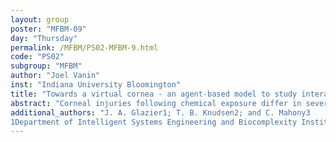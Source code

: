 ```yaml
---
layout: group
poster: "MFBM-09"
day: "Thursday"
permalink: /MFBM/PS02-MFBM-9.html
code: "PS02"
subgroup: "MFBM"
author: "Joel Vanin"
inst: "Indiana University Bloomington"
title: "Towards a virtual cornea - an agent-based model to study interactions between the cells and layers of the cornea under homeostasis and following chemical exposure."
abstract: "Corneal injuries following chemical exposure differ in severity and reversibility. Various in vivo, ex vivo, and in vitro experimental methods attempt to predict whether exposure will lead to severe (corrosive), moderate, mild, or no irritancy but differ in their ability to prognosticate human-relevant eye irritation outcome. A detailed computational model of corneal injury at the multi-cellular level (depicting individual cells and biochemical processes in detail) which could predict these adverse outcomes would enable limitless virtual experiments. To improve the spatial and dynamic understanding of corneal chemical hazard, we built a multicellular agent-based model in the CompuCell3D modeling environment that aims to recapitulate complex cell behaviors underlying homeostasis and wound healing of the stratified epithelial layer and the stroma. The model represents a two-dimensional sagittal section of the limbal area with stem and transit-amplifying cells and a stratified epithelium layer keeping the same structure seen in its biological archetype, with a bilayer of superficial cells, two to three layers of wing cells, a single layer of basal cells attached to the basement membrane, and immune cells, bounded by virtual spaces to represent the tear layer and Bowman's membrane. Beneath this epithelial membrane lies an area representing the stroma with keratinocyte cells. Homeostasis in the epithelial layer implements signal information (cytokines, growth factors) and other factors can be added to more completely simulate the emergent wound-healing behavior where tear composition changes after injury, having higher levels of EGF (proliferation and migration), TGF-α (mitogen), HGF (proliferation and migration, promotes wound healing), KGF (proliferation), and IGF (proliferation), in the regulation of composite cellular behavior and multicellular interactions on proliferation and cell migration to the wounded site. These changes in the microenvironment activate quiescent limbal stem cells to proliferate and differentiate into transient-amplifying cells, which also proliferate and consequently differentiate into the other cell types present in the stratified epithelium layer. This mechanism is enough to heal mild and moderate wounds that avoid damaging the basement membrane. In cases of severe injury, other systems, including vascular and myeloid, participate in the repair of the Bowman's membrane and the stroma. This prototype virtual corneal model aims to define a more mechanistic human-relevant classification scheme, predict the time of recovery from each of those injuries, and offer potential explanations for the corneal anomalies (erosions and corneal ulcers) after severe damage and simulated responses to bioactivity data from various in vitro models of corneal toxicity. This will help toxicologists better understand critical events in cornea-chemical exposures as well as predict human-relevant adverse outcomes. Disclaimer: this abstract does not necessarily reflect USEPA policy."
additional_authors: "J. A. Glazier1; T. B. Knudsen2; and C. Mahony3
1Department of Intelligent Systems Engineering and Biocomplexity Institute, Indiana University, Bloomington, IN; 2Center for Computational Toxicology and Exposure, Office of Research and Development, United States Environmental Protection Agency, Research Triangle Park, NC; and 3Procter & Gamble, Technical Centre, Reading, United Kingdom."
---
```

